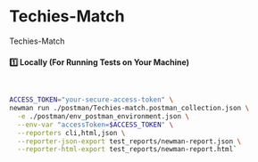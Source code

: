 # Techies-Match
Techies-Match

#### **1️⃣ Locally (For Running Tests on Your Machine)**

```bash


ACCESS_TOKEN="your-secure-access-token" \
newman run ./postman/Techies-match.postman_collection.json \
  -e ./postman/env_postman_environment.json \
  --env-var "accessToken=$ACCESS_TOKEN" \
  --reporters cli,html,json \
  --reporter-json-export test_reports/newman-report.json \
  --reporter-html-export test_reports/newman-report.html`
```
